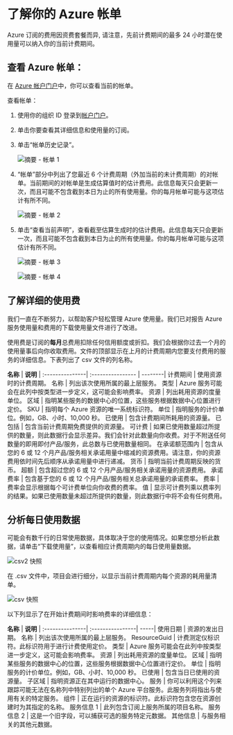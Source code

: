 <properties
   pageTitle="了解你的 Azure 帐单"
   description="了解你的 Azure 帐单"
   services=""
   documentationCenter="Azure"
   authors="erihur"
   manager="stevenpo"
   editor=""
   tags="billing"/>

<tags
   ms.service="billing"
   ms.date="07/21/2016"
   wacn.date="09/26/2016"/>


# 了解你的 Azure 帐单

Azure 订阅的费用因资费套餐而异, 请注意，先前计费期间的最多 24 小时潜在使用量可以纳入你的当前计费期间。

## 查看 Azure 帐单：

在 [Azure 帐户门户](https://account.windowsazure.cn/subscriptions)中，你可以查看当前的帐单。

查看帐单：

1. 使用你的组织 ID 登录到[帐户门户](https://account.windowsazure.cn/subscriptions)。

2. 单击你要查看其详细信息和使用量的订阅。

3. 单击“帐单历史记录”。

    ![摘要 - 帐单 1](./media/billing-understand-your-bill/ContentViewaBillforMA1.png)


4. “帐单”部分中列出了您最近 6 个计费周期（外加当前的未计费周期）的对帐单。当前期间的对帐单是生成估算值时的估计费用。此信息每天只会更新一次，而且可能不包含截到本日为止的所有使用量。你的每月帐单可能与这项估计有所不同。

    ![摘要 - 帐单 2](./media/billing-understand-your-bill/ContentViewaBillforMA2.png)

5. 单击“查看当前声明”，查看截至估算生成时的估计费用。此信息每天只会更新一次，而且可能不包含截到本日为止的所有使用量。你的每月帐单可能与这项估计有所不同。

    ![摘要 - 帐单 3](./media/billing-understand-your-bill/ContentViewaBillforMA3.png)

    ![摘要 - 帐单 4](./media/billing-understand-your-bill/ContentViewaBillforMA4.png)

## 了解详细的使用费

我们一直在不断努力，以帮助客户轻松管理 Azure 使用量。我们已对报告 Azure 服务使用量和费用的下载使用量文件进行了改进。

使用费是订阅的**每月**总费用扣除任何信用额度或折扣。我们会根据你过去一个月的使用量事后向你收取费用。文件的顶部显示在上月的计费周期内您要支付费用的服务的详细信息。下表列出了 csv 文件的列名称。

**名称** | **说明** |
:---------------| :---------------- | --------|
计费期间 | 使用资源时的计费周期。
名称 | 列出该次使用所属的最上层服务。
类型 | Azure 服务可能会在此列中按类型进一步定义，这可能会影响费率。
资源 | 列出耗用资源的度量单位。
区域 | 指明某些服务的数据中心的位置，这些服务根据数据中心位置进行定价。
SKU | 指明每个 Azure 资源的唯一系统标识符。
单位 | 指明服务的计价单位。例如，GB、小时、10,000 秒。
已使用 | 包含计费期间所耗用的资源量。
已包括 | 包含当前计费周期免费提供的资源量。
可计费 | 如果已使用数量超过所提供的数量，则此数据行会显示差异。我们会针对此数量向你收费。对于不附送任何数量的即用即付产品/服务，此总数与已使用数量相同。
在承诺额范围内 | 包含从您的 6 或 12 个月产品/服务相关承诺用量中缩减的资源费用。请注意，你的资源费用依时间先后顺序从承诺用量中进行递减。
货币 | 指明当前计费周期反映的货币。
超额 | 包含超过您的 6 或 12 个月产品/服务相关承诺用量的资源费用。
承诺费率 | 包含基于您的 6 或 12 个月产品/服务相关总承诺用量的承诺费率。
费率 | 费率会显示根据每个可计费单位向你收费的费率。
值 | 显示可计费列乘以费率列的结果。如果已使用数量未超过所提供的数量，则此数据行中将不会有任何费用。

## 分析每日使用数据
可能会有数千行的日常使用数据，具体取决于您的使用情况。如果您想分析此数据，请单击“下载使用量”，以查看相应计费周期内的每日使用量数据。

![csv2 快照](./media/billing-understand-your-bill/csv2screenshot.png)

在 .csv 文件中，项目会进行细分，以显示当前计费周期内每个资源的耗用量清单。

![csv 快照](./media/billing-understand-your-bill/csvsnapshotportal.png)

以下列显示了在开始计费期间时影响费率的详细信息：

**名称** | **说明** |
:---------------| :----------------| -----|
使用日期 | 资源的发出日期。
名称 | 列出该次使用所属的最上层服务。
ResourceGuid | 计费测定仪标识符。此标识符用于进行计费使用定价。
类型 | Azure 服务可能会在此列中按类型进一步定义，这可能会影响费率。
资源 | 列出耗用资源的度量单位。
区域 | 指明某些服务的数据中心的位置，这些服务根据数据中心位置进行定价。
单位 | 指明服务的计价单位。例如，GB、小时、10,000 秒。
已使用 | 包含当日已使用的资源量。
子区域 | 指明资源正在其中运行的数据中心。
服务 | 你可以利用这个列来跟踪可能无法在名称列中特别列出的单个 Azure 平台服务。此服务列将指出与使用有关的特定服务。
组件 | 正在运行的资源的标识符。此标识符包含您在资源创建时为其指定的名称。
服务信息 1 | 此列包含订阅上服务所属的项目名称。
服务信息 2 | 这是一个旧字段，可以捕获可选的服务特定元数据。
其他信息 | 与服务相关的其他元数据。

<!--Image references-->

<!---HONumber=Mooncake_0503_2016-->
